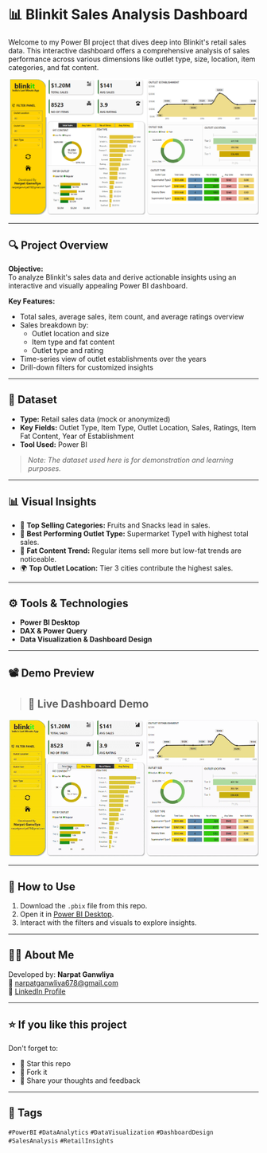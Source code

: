 # 📊 Blinkit Sales Analysis Dashboard

Welcome to my Power BI project that dives deep into Blinkit's retail sales data. This interactive dashboard offers a comprehensive analysis of sales performance across various dimensions like outlet type, size, location, item categories, and fat content.

![Blinkit Dashboard Screenshot](Dashboard.png)

---

## 🔍 Project Overview

**Objective:**  
To analyze Blinkit's sales data and derive actionable insights using an interactive and visually appealing Power BI dashboard.

**Key Features:**
- Total sales, average sales, item count, and average ratings overview
- Sales breakdown by:
  - Outlet location and size
  - Item type and fat content
  - Outlet type and rating
- Time-series view of outlet establishments over the years
- Drill-down filters for customized insights

---

## 📁 Dataset

- **Type:** Retail sales data (mock or anonymized)
- **Key Fields:** Outlet Type, Item Type, Outlet Location, Sales, Ratings, Item Fat Content, Year of Establishment
- **Tool Used:** Power BI

> *Note: The dataset used here is for demonstration and learning purposes.*

---

## 📊 Visual Insights

- 🥑 **Top Selling Categories:** Fruits and Snacks lead in sales.
- 🏪 **Best Performing Outlet Type:** Supermarket Type1 with highest total sales.
- 🧈 **Fat Content Trend:** Regular items sell more but low-fat trends are noticeable.
- 🌍 **Top Outlet Location:** Tier 3 cities contribute the highest sales.

---

## ⚙️ Tools & Technologies

- **Power BI Desktop**
- **DAX & Power Query**
- **Data Visualization & Dashboard Design**

---

## 📽 Demo Preview

> ## 🎥 Live Dashboard Demo

![Blinkit Power BI Dashboard Demo](PowerBIDashboard-ezgif.com-video-to-gif-converter.gif)


---

## 🚀 How to Use

1. Download the `.pbix` file from this repo.
2. Open it in [Power BI Desktop](https://powerbi.microsoft.com/desktop/).
3. Interact with the filters and visuals to explore insights.

---

## 🙋‍♂️ About Me

Developed by: **Narpat Ganwliya**  
📧 narpatganwliya678@gmail.com  
🔗 [LinkedIn Profile](https://www.linkedin.com/in/narpat-ganwliya)

---

## ⭐ If you like this project

Don't forget to:
- 🌟 Star this repo
- 🍴 Fork it
- 📝 Share your thoughts and feedback

---

## 📌 Tags

`#PowerBI` `#DataAnalytics` `#DataVisualization` `#DashboardDesign` `#SalesAnalysis` `#RetailInsights`


